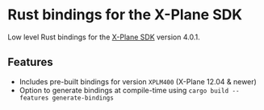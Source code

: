 # Rust bindings for the X-Plane SDK

Low level Rust bindings for the [X-Plane SDK](https://developer.x-plane.com/sdk) version 4.0.1.

## Features

* Includes pre-built bindings for version `XPLM400` (X-Plane 12.04 & newer)
* Option to generate bindings at compile-time using `cargo build --features generate-bindings`